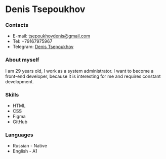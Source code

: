 # Denis Tsepoukhov


### Contacts
* E-mail: tsepoukhovdenis@gmail.com
* Tel: +79167975967
* Telegram: [Denis Tsepoukhov](https://t.me/DenisTsepoukhov)

### About myself
I am 29 years old, I work as a system administrator. I want to become a front-end developer, because it is interesting for me and requires constant development.

### Skills
* HTML
* CSS
* Figma
* GitHub

### Languages
* Russian - Native
* English - A1